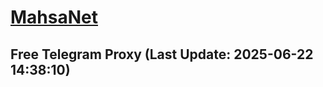 
# [MahsaNet](https://t.me/mahsa_net)
## Free Telegram Proxy (Last Update: 2025-06-22 14:38:10)

    